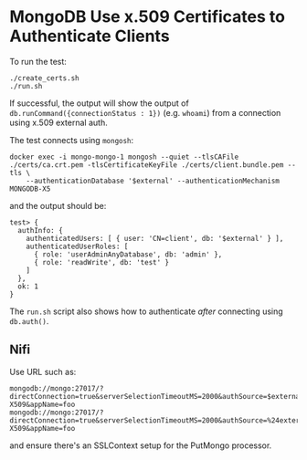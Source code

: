 # MongoDB Use x.509 Certificates to Authenticate Clients

To run the test:
```
./create_certs.sh
./run.sh
```

If successful, the output will show the output of `db.runCommand({connectionStatus : 1})` (e.g. `whoami`) from a connection using x.509 external auth.

The test connects using `mongosh`:
```
docker exec -i mongo-mongo-1 mongosh --quiet --tlsCAFile ./certs/ca.crt.pem -tlsCertificateKeyFile ./certs/client.bundle.pem --tls \
    --authenticationDatabase '$external' --authenticationMechanism MONGODB-X5
```

and the output should be:
```
test> {
  authInfo: {
    authenticatedUsers: [ { user: 'CN=client', db: '$external' } ],
    authenticatedUserRoles: [
      { role: 'userAdminAnyDatabase', db: 'admin' },
      { role: 'readWrite', db: 'test' }
    ]
  },
  ok: 1
}
```

The `run.sh` script also shows how to authenticate *after* connecting using `db.auth()`.

## Nifi

Use URL such as:
```
mongodb://mongo:27017/?directConnection=true&serverSelectionTimeoutMS=2000&authSource=$external&authMechanism=MONGODB-X509&appName=foo
mongodb://mongo:27017/?directConnection=true&serverSelectionTimeoutMS=2000&authSource=%24external&authMechanism=MONGODB-X509&appName=foo
```

and ensure there's an SSLContext setup for the PutMongo processor.
